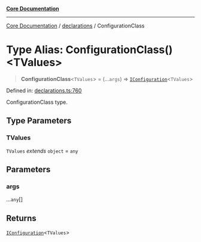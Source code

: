 [**Core Documentation**](../../README.md)

***

[Core Documentation](../../README.md) / [declarations](../README.md) / ConfigurationClass

# Type Alias: ConfigurationClass()\<TValues\>

> **ConfigurationClass**\<`TValues`\> = (...`args`) => [`IConfiguration`](../interfaces/IConfiguration.md)\<`TValues`\>

Defined in: [declarations.ts:760](https://github.com/stonemjs/core/blob/e2200da501349da1fec304d821c002bb6d055b61/src/declarations.ts#L760)

ConfigurationClass type.

## Type Parameters

### TValues

`TValues` *extends* `object` = `any`

## Parameters

### args

...`any`[]

## Returns

[`IConfiguration`](../interfaces/IConfiguration.md)\<`TValues`\>
